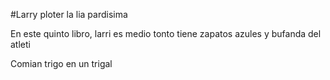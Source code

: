 #Larry ploter la lia pardisima

En este quinto libro, larri es medio tonto
tiene zapatos azules y bufanda del atleti

Comian trigo en un trigal
